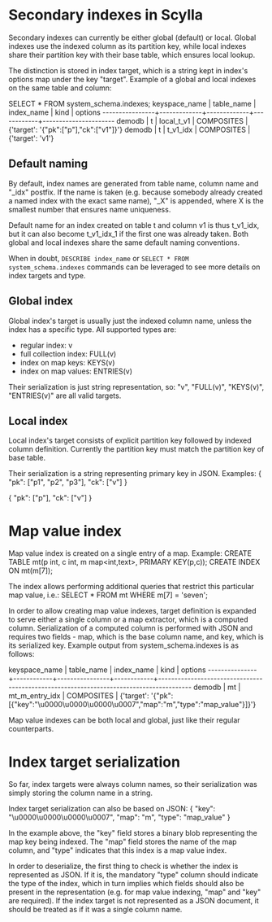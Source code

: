 # Secondary indexes in Scylla
Secondary indexes can currently be either global (default) or local. Global indexes use the indexed column as its partition key, while local indexes share their partition key with their base table, which ensures local lookup.

The distinction is stored in index target, which is a string kept in index's options map under the key "target".
Example of a global and local indexes on the same table and column:

SELECT * FROM system\_schema.indexes;
 keyspace\_name | table\_name | index\_name | kind       | options
----------------+-------------+-------------+------------+----------------------
         demodb |           t |  local_t_v1 | COMPOSITES | {'target': '{"pk":["p"],"ck":["v1"]}'}
         demodb |           t |    t_v1_idx | COMPOSITES | {'target': 'v1'}


## Default naming

By default, index names are generated from table name, column name and "_idx" postfix. If the name is taken (e.g. because somebody already created a named index with the exact same name),
"_X" is appended, where X is the smallest number that ensures name uniqueness.

Default name for an index created on table t and column v1 is thus t\_v1\_idx, but it can also become t\_v1\_idx\_1 if the first one was already taken.
Both global and local indexes share the same default naming conventions.

When in doubt, `DESCRIBE index_name` or `SELECT * FROM system_schema.indexes` commands can be leveraged to see more details on index targets and type.

## Global index

Global index's target is usually just the indexed column name, unless the index has a specific type. All supported types are:
 - regular index: v
 - full collection index: FULL(v)
 - index on map keys: KEYS(v)
 - index on map values: ENTRIES(v)

Their serialization is just string representation, so:
"v", "FULL(v)", "KEYS(v)", "ENTRIES(v)" are all valid targets.

## Local index

Local index's target consists of explicit partition key followed by indexed column definition. Currently the partition key must match the partition key of base table.

Their serialization is a string representing primary key in JSON. Examples:
{
  "pk": ["p1", "p2", "p3"],
  "ck": ["v"]
}

{
  "pk": ["p"],
  "ck": ["v"]
}

# Map value index

Map value index is created on a single entry of a map.
Example:
CREATE TABLE mt(p int, c int, m map<int,text>, PRIMARY KEY(p,c));
CREATE INDEX ON mt(m[7]);

The index allows performing additional queries that restrict this particular map value, i.e.:
SELECT * FROM mt WHERE m[7] = 'seven';

In order to allow creating map value indexes, target definition is expanded to serve either a single column or a map extractor, which is a computed column.
Serialization of a computed column is performed with JSON and requires two fields - map, which is the base column name, and key, which is its serialized key.
Example output from system\_schema.indexes is as follows:

 keyspace\_name | table\_name | index\_name     | kind       | options
---------------+------------+----------------+------------+----------------------------------------------------------------------------------------
        demodb |         mt | mt_m_entry_idx | COMPOSITES | {'target': '{"pk":[{"key":"\u0000\u0000\u0000\u0007","map":"m","type":"map_value"}]}'}

Map value indexes can be both local and global, just like their regular counterparts.

# Index target serialization

So far, index targets were always column names, so their serialization was simply storing the column name in a string.

Index target serialization can also be based on JSON:
{
  "key": "\u0000\u0000\u0000\u0007",
  "map": "m",
  "type": "map\_value"
}

In the example above, the "key" field stores a binary blob representing the map key being indexed.
The "map" field stores the name of the map column, and "type" indicates that this index is a map value index.

In order to deserialize, the first thing to check is whether the index is represented as JSON.
If it is, the mandatory "type" column should indicate the type of the index, which in turn
implies which fields should also be present in the representation (e.g. for map value indexing, "map" and "key" are required).
If the index target is not represented as a JSON document, it should be treated as if it was a single column name.

